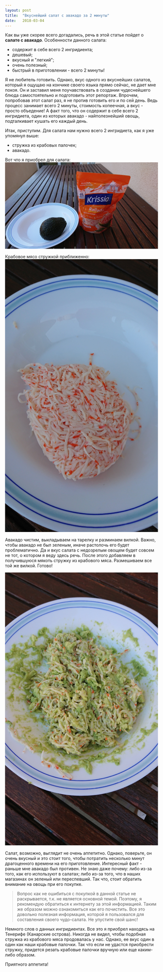 ```yaml
---
layout: post
title:  "Вкуснейший салат с авакадо за 2 минуты"
date:   2018-03-04
---
```


Как вы уже скорее всего догадались, речь в этой статье пойдет о **салате с авакадо**. Особенности данного салата:
- содержит в себе всего 2 ингридиента;
- дешевый;
- вкусный и "легкий";
- очень полезный;
- быстрый в приготовлении - всего 2 минуты!

Я не любитель готовить. Однако, вкус одного из вкуснейших салатов, который я ощущаю на кончике своего языка прямо сейчас, не дает мне покоя. Он и заставил меня поучавствовать в создании чудеснейшего блюда самостоятельно и подготовить этот репортаж. Впрочем, попробовав этот салат раз, я не против готовить его и по сей день. Ведь процесс занимает всего 2 минуты, стоимость копеечная, а вкус - просто объедение! А факт того, что он содержит в себе всего 2 ингридиета, один из которых авакадо - найполезнейший овощь, подталкивает кушать его каждый день.

Итак, приступим. Для салата нам нужно всего 2 ингридиета, как я уже упомянул выше:
- стружка из крабовых палочек;
- авакадо.

Вот что я приобрел для салата:
![Авакадо](/img/avakado-salad/avakado.jpg)

Крабовое мясо стружкой приближенно:
![Крабовое мясо стружкой](/img/avakado-salad/myaso.jpg)

Авакадо чистим, выкладываем на тарелку и разминаем вилкой. Важно, чтобы авакадо не был зеленым, иначе растолочь его будет проблематично. Да и вкус салата с недозрелым овощем будет совсем не тот, о котором я веду здесь речь. После этого добавляем в получившуюся мякоть стружку из крабового мяса. Размешиваем все той же вилкой. Готово!

![Салат с авакадо](/img/avakado-salad/salad.jpg)

Салат, возможно, выглядит не очень аппетитно. Однако, поверьте, он очень вкусный и это стоит того, чтобы потратить несколько минут драгоценного времени на его приготовление. Интересный факт - раньше мне авакадо был противен. Не знаю даже почему: либо из-за того, как его используют в салатах; либо из-за того, что в наших магазинах он зеленый или переспевший. Так что, стоит обратить внимание на овощь при его покупке.

> Вопрос как не ошибиться с покупкой в данной статье не раскрывается, т.к. не является основной темой. Поэтому, я рекомендую обратиться к интернету за этой информацией. Таким же образом можно ознакомиться как его почистить.  Все это довольно полезная информация, которой я пользовался для составления своего чудо-салата. Не упустите свой шанс!

Немного слов о данных ингридиентах. Все это я приобрел находясь на Тенерифе (Канарские острова). Никогда не видел, чтобы подобная стружка из крабового мяса продовалась у нас. Однако, ее вкус один в один как наши крабовые палочки. Так что если не удастся приобрести стружку, придется резать крабовые палочки вручную или еще каким-либо образом.

Приятного аппетита!
